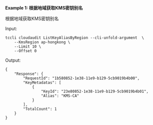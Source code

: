 **Example 1: 根据地域获取KMS密钥别名**

根据地域获取KMS密钥别名

Input: 

```
tccli cloudaudit ListKeyAliasByRegion --cli-unfold-argument  \
    --KmsRegion ap-hongkong \
    --Limit 10 \
    --Offset 0
```

Output: 
```
{
    "Response": {
        "RequestId": "1b580852-1e38-11e9-b129-5cb9019b4b00",
        "KeyMetadatas": [
            {
                "KeyId": "23e80852-1e38-11e9-b129-5cb9019b4b01",
                "Alias": "KMS-CA"
            }
        ],
        "TotalCount": 1
    }
}
```

